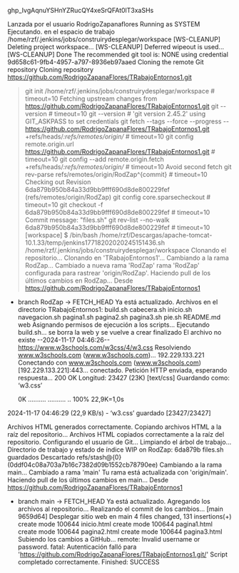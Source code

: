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


Lanzada por el usuario RodrigoZapanaflores
Running as SYSTEM
Ejecutando. en el espacio de trabajo /home/rzf/.jenkins/jobs/construirydesplegar/workspace
[WS-CLEANUP] Deleting project workspace...
[WS-CLEANUP] Deferred wipeout is used...
[WS-CLEANUP] Done
The recommended git tool is: NONE
using credential 9d658c61-9fb4-4957-a797-8936eb97aaed
Cloning the remote Git repository
Cloning repository https://github.com/RodrigoZapanaFlores/TRabajoEntornos1.git
 > git init /home/rzf/.jenkins/jobs/construirydesplegar/workspace # timeout=10
Fetching upstream changes from https://github.com/RodrigoZapanaFlores/TRabajoEntornos1.git
 > git --version # timeout=10
 > git --version # 'git version 2.45.2'
using GIT_ASKPASS to set credentials 
 > git fetch --tags --force --progress -- https://github.com/RodrigoZapanaFlores/TRabajoEntornos1.git +refs/heads/*:refs/remotes/origin/* # timeout=10
 > git config remote.origin.url https://github.com/RodrigoZapanaFlores/TRabajoEntornos1.git # timeout=10
 > git config --add remote.origin.fetch +refs/heads/*:refs/remotes/origin/* # timeout=10
Avoid second fetch
 > git rev-parse refs/remotes/origin/RodZap^{commit} # timeout=10
Checking out Revision 6da879b950b84a33d9bb9fff690d8de800229fef (refs/remotes/origin/RodZap)
 > git config core.sparsecheckout # timeout=10
 > git checkout -f 6da879b950b84a33d9bb9fff690d8de800229fef # timeout=10
Commit message: "files.sh"
 > git rev-list --no-walk 6da879b950b84a33d9bb9fff690d8de800229fef # timeout=10
[workspace] $ /bin/bash /home/rzf/Descargas/apache-tomcat-10.1.33/temp/jenkins17718202020245151436.sh
/home/rzf/.jenkins/jobs/construirydesplegar/workspace
Clonando el repositorio...
Clonando en 'TRabajoEntornos1'...
Cambiando a la rama RodZap...
Cambiado a nueva rama 'RodZap'
rama 'RodZap' configurada para rastrear 'origin/RodZap'.
Haciendo pull de los últimos cambios en RodZap...
Desde https://github.com/RodrigoZapanaFlores/TRabajoEntornos1
 * branch            RodZap     -> FETCH_HEAD
Ya está actualizado.
Archivos en el directorio TRabajoEntornos1:
build.sh
cabecera.sh
inicio.sh
navegacion.sh
pagina1.sh
pagina2.sh
pagina3.sh
pie.sh
README.md
web
Asignando permisos de ejecución a los scripts...
Ejecutando build.sh...
se borra la web y se vuelve a crear
finalizado
El archivo no existe
--2024-11-17 04:46:26--  https://www.w3schools.com/w3css/4/w3.css
Resolviendo www.w3schools.com (www.w3schools.com)... 192.229.133.221
Conectando con www.w3schools.com (www.w3schools.com)[192.229.133.221]:443... conectado.
Petición HTTP enviada, esperando respuesta... 200 OK
Longitud: 23427 (23K) [text/css]
Guardando como: ‘w3.css’

     0K .......... .......... ..                              100% 22,9K=1,0s

2024-11-17 04:46:29 (22,9 KB/s) - ‘w3.css’ guardado [23427/23427]

Archivos HTML generados correctamente.
Copiando archivos HTML a la raíz del repositorio...
Archivos HTML copiados correctamente a la raíz del repositorio.
Configurando el usuario de Git...
Limpiando el árbol de trabajo...
Directorio de trabajo y estado de índice WIP on RodZap: 6da879b files.sh guardados
Descartado refs/stash@{0} (0ddf04c08a703a7b16c7382d09b1552cb78790ee)
Cambiando a la rama main...
Cambiado a rama 'main'
Tu rama está actualizada con 'origin/main'.
Haciendo pull de los últimos cambios en main...
Desde https://github.com/RodrigoZapanaFlores/TRabajoEntornos1
 * branch            main       -> FETCH_HEAD
Ya está actualizado.
Agregando los archivos al repositorio...
Realizando el commit de los cambios...
[main 9659d64] Desplegar sitio web en main
 4 files changed, 131 insertions(+)
 create mode 100644 inicio.html
 create mode 100644 pagina1.html
 create mode 100644 pagina2.html
 create mode 100644 pagina3.html
Subiendo los cambios a GitHub...
remote: Invalid username or password.
fatal: Autenticación falló para 'https://github.com/RodrigoZapanaFlores/TRabajoEntornos1.git/'
Script completado correctamente.
Finished: SUCCESS

